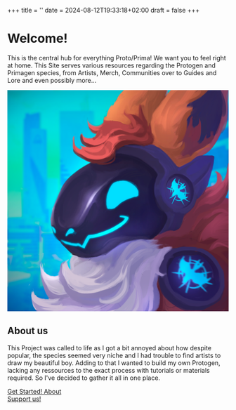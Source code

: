 +++
title = ''
date = 2024-08-12T19:33:18+02:00
draft = false
+++

<div class="container">
<div class="text">
    <h1>Welcome!</h1>
    <p>This is the central hub for everything Proto/Prima! We want you to feel right at home. This Site serves various resources regarding the Protogen and Primagen species, from Artists, Merch, Communities over to Guides and Lore and even possibly more...</p>
</div>
<div class="image">
    <img src="placeholder.png" alt="Placeholder Image">
</div>
</div>

<div class="container">
<div style="text-align: left; margin: 0 auto; max-width: 600px;" class="text">
<h2>About us</h2>

This Project was called to life as I got a bit annoyed about how despite popular, the species seemed very niche and I had trouble to find artists to draw my beautiful boy. Adding to that I wanted to build my own Protogen, lacking any ressources to the exact process with tutorials or materials required. So I've decided to gather it all in one place.
 <div class="buttons">
      <div class="grid" style="grid-template-columns: 1fr 1fr;">
          <a href="/pages/res/protogen/gettingstarted/" class="btn btn-secondary">
              <i class="fa fa-star"></i> Get Started!
          </a>
          <a href="https://mike.shibabox.eu" class="btn btn-secondary">
              <i class="fa fa-book"></i> About
          </a>
      </div>
          <a href="https://ko-fi.com/shibabox" class="btn btn-primary">
          <i class="fas fa-mug-hot"></i> Support us!
          </a>
  </div>
</div>
</div>
<br>
<br>

<link rel="stylesheet" href="https://cdnjs.cloudflare.com/ajax/libs/font-awesome/6.7.0/css/all.min.css">